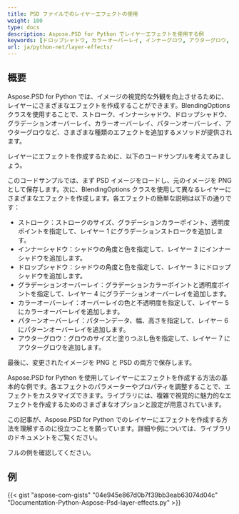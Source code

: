 ```yaml
---
title: PSD ファイルでのレイヤーエフェクトの使用
weight: 100
type: docs
description: Aspose.PSD for Python でレイヤーエフェクトを使用する例
keywords: [ドロップシャドウ, カラーオーバーレイ, インナーグロウ, アウターグロウ, psd api, python, コードサンプル]
url: ja/python-net/layer-effects/
---
```


## **概要**
Aspose.PSD for Python では、イメージの視覚的な外観を向上させるために、レイヤーにさまざまなエフェクトを作成することができます。BlendingOptions クラスを使用することで、ストローク、インナーシャドウ、ドロップシャドウ、グラデーションオーバーレイ、カラーオーバーレイ、パターンオーバーレイ、アウターグロウなど、さまざまな種類のエフェクトを追加するメソッドが提供されます。

レイヤーにエフェクトを作成するために、以下のコードサンプルを考えてみましょう。

このコードサンプルでは、まず PSD イメージをロードし、元のイメージを PNG として保存します。次に、BlendingOptions クラスを使用して異なるレイヤーにさまざまなエフェクトを作成します。各エフェクトの簡単な説明は以下の通りです：

- ストローク：ストロークのサイズ、グラデーションカラーポイント、透明度ポイントを指定して、レイヤー 1 にグラデーションストロークを追加します。
- インナーシャドウ：シャドウの角度と色を指定して、レイヤー 2 にインナーシャドウを追加します。
- ドロップシャドウ：シャドウの角度と色を指定して、レイヤー 3 にドロップシャドウを追加します。
- グラデーションオーバーレイ：グラデーションカラーポイントと透明度ポイントを指定して、レイヤー 4 にグラデーションオーバーレイを追加します。
- カラーオーバーレイ：オーバーレイの色と不透明度を指定して、レイヤー 5 にカラーオーバーレイを追加します。
- パターンオーバーレイ：パターンデータ、幅、高さを指定して、レイヤー 6 にパターンオーバーレイを追加します。
- アウターグロウ：グロウのサイズと塗りつぶし色を指定して、レイヤー 7 にアウターグロウを追加します。

最後に、変更されたイメージを PNG と PSD の両方で保存します。

Aspose.PSD for Python を使用してレイヤーにエフェクトを作成する方法の基本的な例です。各エフェクトのパラメーターやプロパティを調整することで、エフェクトをカスタマイズできます。ライブラリには、複雑で視覚的に魅力的なエフェクトを作成するためのさまざまなオプションと設定が用意されています。

この記事が、Aspose.PSD for Python でのレイヤーにエフェクトを作成する方法を理解するのに役立つことを願っています。詳細や例については、ライブラリのドキュメントをご覧ください。

フルの例を確認してください。

## **例**
{{< gist "aspose-com-gists" "04e945e867d0b7f39bb3eab63074d04c" "Documentation-Python-Aspose-Psd-layer-effects.py" >}}
